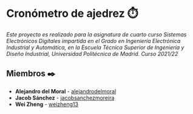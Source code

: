 # Cronómetro de ajedrez ⏱️

_Este proyecto es realizado para la asignatura de cuarto curso Sistemas Electrónicos Digitales impartida en el Grado en Ingeniería Electrónica Industrial y Automática, en la Escuela Técnica Superior de Ingeniería y Diseño Industrial, Universidad Politécnica de Madrid.
Curso 2021/22_

## Miembros ✒️

* **Alejandro del Moral** - [alejandrodelmoral](https://github.com/alejandrodelmoral)
* **Jacob Sánchez** - [jacobsanchezmoreira](https://github.com/jacobsanchezmoreira)
* **Wei Zheng** - [weizheng13](https://github.com/weizheng13)